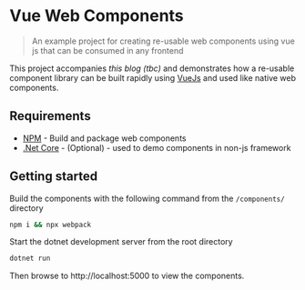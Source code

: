 # Vue Web Components

> An example project for creating re-usable web components using vue js that can be consumed in any frontend

This project accompanies _this blog (tbc)_ and demonstrates how a re-usable component library can be built rapidly using [VueJs](https://vuejs.org/) and used like native web components.

## Requirements

- [NPM](https://www.npmjs.com/get-npm) - Build and package web components
- [.Net Core](https://dotnet.microsoft.com/download/dotnet-core) - (Optional) - used to demo components in non-js framework

## Getting started

Build the components with the following command from the `/components/` directory

```sh
npm i && npx webpack
```

Start the dotnet development server from the root directory

```sh
dotnet run
```

Then browse to http://localhost:5000 to view the components.

